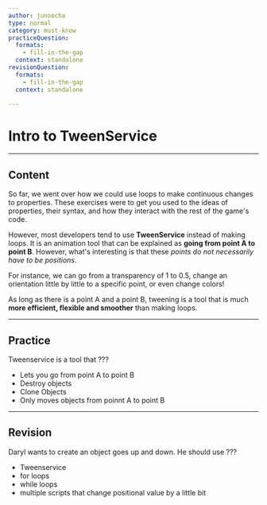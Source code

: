 ```yaml
---
author: junoocha
type: normal
category: must-know
practiceQuestion:
  formats:
    - fill-in-the-gap
  context: standalone
revisionQuestion:
  formats:
    - fill-in-the-gap
  context: standalone

---
```


# Intro to TweenService
---

## Content
So far, we went over how we could use loops to make continuous changes to properties. These exercises were to get you used to the ideas of properties, their syntax, and how they interact with the rest of the game's code. 

However, most developers tend to use **TweenService** instead of making loops. It is an animation tool that can be explained as **going from point A to point B**. However, what's interesting is that these *points do not necessarily have to be positions*. 

For instance, we can go from a transparency of 1 to 0.5, change an orientation little by little to a specific point, or even change colors!

As long as there is a point A and a point B, tweening is a tool that is much **more efficient, flexible and smoother** than making loops.

---

## Practice

Tweenservice is a tool that ???

- Lets you go from point A to point B
- Destroy objects
- Clone Objects
- Only moves objects from poinnt A to point B

---

## Revision

Daryl wants to create an object goes up and down. He should use ???

- Tweenservice
- for loops
- while loops
- multiple scripts that change positional value by a little bit